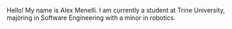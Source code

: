 Hello! My name is Alex Menelli.
I am currently a student at Trine University, majoring in Software Engineering with a minor in robotics.
